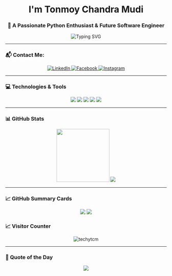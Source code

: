 <h1 align="center">I'm Tonmoy Chandra Mudi</h1>
<h3 align="center">🚀 A Passionate Python Enthusiast & Future Software Engineer</h3>

<p align="center">
  <img src="https://readme-typing-svg.herokuapp.com?font=Fira+Code&weight=600&size=22&pause=1000&center=true&width=440&lines=🔴+Python+Lover;💡+Learning+New+Tech+Everyday;🌟+Building+Cool+Projects;🔥+Open+Source+Contributor" alt="Typing SVG" />
</p>

---

### 📬 Contact Me:
<p align="center">
  <a href="https://www.linkedin.com/in/techytcm/" target="_blank">
    <img src="https://img.shields.io/badge/LinkedIn-blue?style=for-the-badge&logo=linkedin&logoColor=white" alt="LinkedIn"/>
  </a>
  <a href="https://www.facebook.com/techytcm/" target="_blank">
    <img src="https://img.shields.io/badge/Facebook-1877F2?style=for-the-badge&logo=facebook&logoColor=white" alt="Facebook"/>
  </a>
  <a href="https://www.instagram.com/_techytcm_/" target="_blank">
    <img src="https://img.shields.io/badge/Instagram-E4405F?style=for-the-badge&logo=instagram&logoColor=white" alt="Instagram"/>
  </a>
</p>

---

### 💻 Technologies & Tools
<p align="center">
  <img src="https://img.shields.io/badge/Python-3776AB?style=for-the-badge&logo=python&logoColor=white"/>
  <img src="https://img.shields.io/badge/MySQL-4479A1?style=for-the-badge&logo=mysql&logoColor=white"/>
  <img src="https://img.shields.io/badge/VS%20Code-007ACC?style=for-the-badge&logo=visual-studio-code&logoColor=white"/>
  <img src="https://img.shields.io/badge/Git-F05032?style=for-the-badge&logo=git&logoColor=white"/>
  <img src="https://img.shields.io/badge/Linux-FCC624?style=for-the-badge&logo=linux&logoColor=black"/>
</p>

---

### 📊 GitHub Stats
<p align="center">
  <img src="https://github-readme-stats.vercel.app/api?username=techytcm&show_icons=true&include_all_commits=true&count_private=true&theme=radical&border_radius=10" height="165"/>
  <img src="https://github-readme-stats.vercel.app/api/top-langs/?username=techytcm&layout=compact&theme=radical&border_radius=10"/>
</p>

---

### 📈 GitHub Summary Cards
<p align="center">
  <img src="https://github-profile-summary-cards.vercel.app/api/cards/repos-per-language?username=techytcm&theme=github_dark" />
  <img src="https://github-profile-summary-cards.vercel.app/api/cards/profile-details?username=techytcm&theme=github_dark" />
</p>


### 📈 Visitor Counter
<p align="center">
  <img src="https://komarev.com/ghpvc/?username=techytcm&label=Profile%20views&color=ff69b4&style=flat" alt="techytcm" />
</p>

---

### 🎯 Quote of the Day
<p align="center">
  <img src="https://quotes-github-readme.vercel.app/api?type=horizontal&theme=tokyonight"/>
</p>
